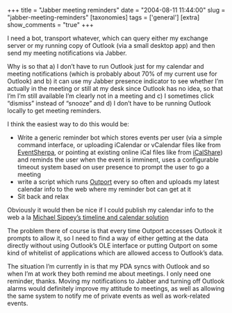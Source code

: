 +++
title = "Jabber meeting reminders"
date = "2004-08-11 11:44:00"
slug = "jabber-meeting-reminders"
[taxonomies]
tags = ['general']
[extra]
show_comments = "true"
+++

I need a bot, transport whatever, which can query either my exchange server or my running copy of Outlook (via a small desktop app) and then send my meeting notifications via Jabber.

Why is so that a) I don’t have to run Outlook just for my calendar and meeting notifications (which is probably about 70% of my current use for Outlook) and b) it can use my Jabber presence indicator to see whether I’m actually in the meeting or still at my desk since Outlook has no idea, so that I’m I’m still available I’m clearly not in a meeting and c) I sometimes click “dismiss” instead of “snooze” and d) I don’t have to be running Outlook locally to get meeting reminders.

I think the easiest way to do this would be:

- Write a generic reminder bot which stores events per user (via a simple command interface, or uploading iCalendar or vCalendar files like from [EventSherpa](http://www.eventsherpa.com/home/home.html), or pointing at existing online iCal files like from [iCalShare](http://icalshare.com/)) and reminds the user when the event is imminent, uses a configurable timeout system based on user presence to prompt the user to go a meeting
- write a script which runs [Outport](http://outport.sourceforge.net/) every so often and uploads my latest calendar info to the web where my reminder bot can get at it
- Sit back and relax

Obviously it would then be nice if I could publish my calendar info to the web a la [Michael Sippey’s timeline and calendar solution](http://www.sippey.com/timeline/)

The problem there of course is that every time Outport accesses Outlook it prompts to allow it, so I need to find a way of either getting at the data directly without using Outlook’s OLE interface or putting Outport on some kind of whitelist of applications which are allowed access to Outlook’s data.

The situation I’m currently in is that my PDA syncs with Outlook and so when I’m at work they both remind me about meetings. I only need one reminder, thanks. Moving my notifications to Jabber and turning off Outlook alarms would definitely improve my attitude to meetings, as well as allowing the same system to notify me of private events as well as work-related events.
